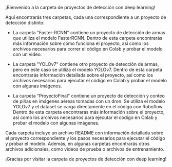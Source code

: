 ¡Bienvenido a la carpeta de proyectos de detección con deep learning!

Aquí encontrarás tres carpetas, cada una correspondiente a un proyecto de detección distinto:

- La carpeta "Faster-RCNN" contiene un proyecto de detección de armas que utiliza el modelo FasterRCNN. Dentro de esta carpeta encontrarás más información sobre cómo funciona el proyecto, así como los archivos necesarios para correr el código en Colab y probar el modelo con un video.

- La carpeta "YOLOv7" contiene otro proyecto de detección de armas, pero en este caso se utiliza el modelo YOLOv7. Dentro de esta carpeta encontrarás información detallada sobre el proyecto, así como los archivos necesarios para ejecutar el código en Colab y probar el modelo con algunas imágenes.

- La carpeta "ProyectoFinal" contiene un proyecto de detección y conteo de piñas en imágenes aéreas tomadas con un dron. Se utiliza el modelo YOLOv7 y el dataset se carga directamente en el código con Roboflow. Dentro de esta carpeta encontrarás más información sobre el proyecto, así como los archivos necesarios para ejecutar el código en Colab y probar el modelo con algunas imágenes.

Cada carpeta incluye un archivo README con información detallada sobre el proyecto correspondiente y los pasos necesarios para ejecutar el código y probar el modelo. Además, en algunas carpetas encontrarás otros archivos adicionales, como videos de prueba o archivos de entrenamiento.

¡Gracias por visitar la carpeta de proyectos de detección con deep learning!
